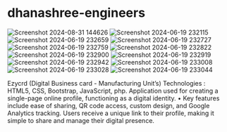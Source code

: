 # dhanashree-engineers
![Screenshot 2024-08-31 144626](https://github.com/user-attachments/assets/d28257cd-2562-4d51-8341-7e74a01f20a4)
![Screenshot 2024-06-19 232115](https://github.com/user-attachments/assets/1e5005f4-6a71-4168-a381-184520357e0e)
![Screenshot 2024-06-19 232659](https://github.com/user-attachments/assets/b7bd9187-a628-4ca8-9e56-769dc2fd611d)
![Screenshot 2024-06-19 232727](https://github.com/user-attachments/assets/d84d7279-fd04-4e56-b4a5-ce7b8a2f5ac6)
![Screenshot 2024-06-19 232759](https://github.com/user-attachments/assets/136b72e2-3bf8-403f-8cf4-99c875888ec1)
![Screenshot 2024-06-19 232822](https://github.com/user-attachments/assets/186d3eaf-ed48-4134-9315-de13bb0e4b74)
![Screenshot 2024-06-19 232900](https://github.com/user-attachments/assets/d5b8a712-500a-47b4-a077-6b62ae560cb8)
![Screenshot 2024-06-19 232919](https://github.com/user-attachments/assets/ce38cba0-7ff1-4eaf-816c-c7d831c3a3c9)
![Screenshot 2024-06-19 232942](https://github.com/user-attachments/assets/88d15e0e-47da-4cb5-a191-18eb71752c9a)
![Screenshot 2024-06-19 233008](https://github.com/user-attachments/assets/9af39196-a312-4dd7-b42f-41f0be9d14f6)
![Screenshot 2024-06-19 233028](https://github.com/user-attachments/assets/7151099d-81e1-4a75-8947-2cacdb765b96)
![Screenshot 2024-06-19 233044](https://github.com/user-attachments/assets/ba788bbd-680d-45ec-b753-7347ee214ead)

Ezycrd (Digital Business card - Manufacturing Unit’s) 
Technologies : HTML5, CSS, Bootstrap, JavaScript, php. 
Application used for creating a single-page online profile, functioning as a
 digital identity. • Key features include ease of sharing, QR code access,
 custom design, and Google Analytics tracking. Users receive a unique link to
 their profile, making it simple to share and manage their digital presence.



